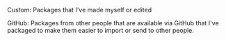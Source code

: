 Custom: Packages that I've made myself or edited

GitHub: Packages from other people that are available via GitHub that I've packaged to make them easier to import or send to other people. 
